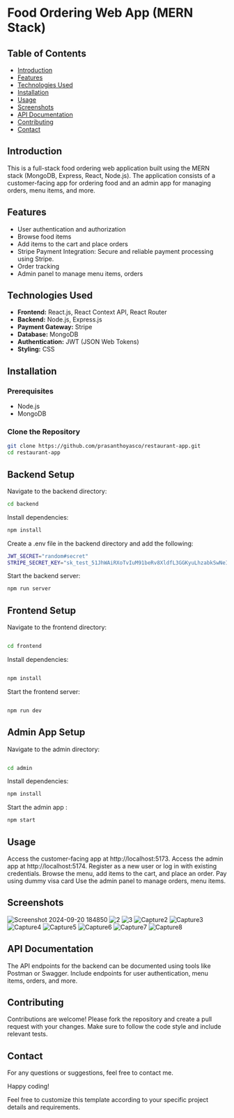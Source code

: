 # Food Ordering Web App (MERN Stack)

## Table of Contents
- [Introduction](#introduction)
- [Features](#features)
- [Technologies Used](#technologies-used)
- [Installation](#installation)
- [Usage](#usage)
- [Screenshots](#screenshots)
- [API Documentation](#api-documentation)
- [Contributing](#contributing)
- [Contact](#contact)

## Introduction
This is a full-stack food ordering web application built using the MERN stack (MongoDB, Express, React, Node.js). The application consists of a customer-facing app for ordering food and an admin app for managing orders, menu items, and more.

## Features
- User authentication and authorization
- Browse food items
- Add items to the cart and place orders
- Stripe Payment Integration: Secure and reliable payment processing using Stripe.
- Order tracking
- Admin panel to manage menu items, orders

## Technologies Used
- **Frontend:** React.js, React Context API, React Router
- **Backend:** Node.js, Express.js
- **Payment Gateway:** Stripe
- **Database:** MongoDB
- **Authentication:** JWT (JSON Web Tokens)
- **Styling:** CSS

## Installation
### Prerequisites
- Node.js
- MongoDB

### Clone the Repository
```sh
git clone https://github.com/prasanthoyasco/restaurant-app.git
cd restaurant-app
```

## Backend Setup
Navigate to the backend directory:

```sh
cd backend

```
Install dependencies:

```sh
npm install
```

Create a .env file in the backend directory and add the following:

```sh
JWT_SECRET="random#secret"
STRIPE_SECRET_KEY="sk_test_51JhWAiRXoTvIuM91beRv8XldfL3GGKyuLhzabkSwNeIXryY51G9UKnwNUFcotg0N6k4UAGhiprjJd4XhAF85JCN4004TC42zkl"
```

Start the backend server:

```sh
npm run server
```
## Frontend Setup
Navigate to the frontend directory:

```sh

cd frontend
```

Install dependencies:
```sh

npm install
```

Start the frontend server:
```sh

npm run dev
```

## Admin App Setup

Navigate to the admin directory:
```sh

cd admin
```

Install dependencies:

```sh
npm install
```

Start the admin app :
```sh
npm start
```

## Usage
Access the customer-facing app at http://localhost:5173.
Access the admin app at http://localhost:5174.
Register as a new user or log in with existing credentials.
Browse the menu, add items to the cart, and place an order.
Pay using dummy visa card
Use the admin panel to manage orders, menu items.

## Screenshots
![Screenshot 2024-09-20 184850](https://github.com/user-attachments/assets/0e828f87-fd7e-4535-ad73-cbca03c86ac6)
![2](https://github.com/prasanthoyasco/restaurant-app/assets/59603716/0cb56d94-a715-48bd-9a7d-05c876a05b2c)
![3](https://github.com/prasanthoyasco/restaurant-app/assets/59603716/f5dd216a-dc8d-4042-9a96-4884cdb17aef)
![Capture2](https://github.com/prasanthoyasco/restaurant-app/assets/59603716/22fc6a58-b713-4ab7-babb-cff5844e7c55)
![Capture3](https://github.com/prasanthoyasco/restaurant-app/assets/59603716/0f7fe1ab-8c29-4fa2-bdb2-7212994cdf80)
![Capture4](https://github.com/prasanthoyasco/restaurant-app/assets/59603716/f41881c6-e148-4215-9953-458bbe602007)
![Capture5](https://github.com/prasanthoyasco/restaurant-app/assets/59603716/34e366fa-8ee5-4f77-a5e0-d5d4ea294672)
![Capture6](https://github.com/prasanthoyasco/restaurant-app/assets/59603716/1894f642-ea89-42de-ad74-de173c6c42aa)
![Capture7](https://github.com/prasanthoyasco/restaurant-app/assets/59603716/1a94b8aa-aa4e-4991-9d45-f6548f793b47)
![Capture8](https://github.com/prasanthoyasco/restaurant-app/assets/59603716/c85e4c11-7ebf-4e45-8678-4000abde835d)

## API Documentation
The API endpoints for the backend can be documented using tools like Postman or Swagger. Include endpoints for user authentication, menu items, orders, and more.

## Contributing
Contributions are welcome! Please fork the repository and create a pull request with your changes. Make sure to follow the code style and include relevant tests.

## Contact
For any questions or suggestions, feel free to contact me.

Happy coding!

Feel free to customize this template according to your specific project details and requirements.




